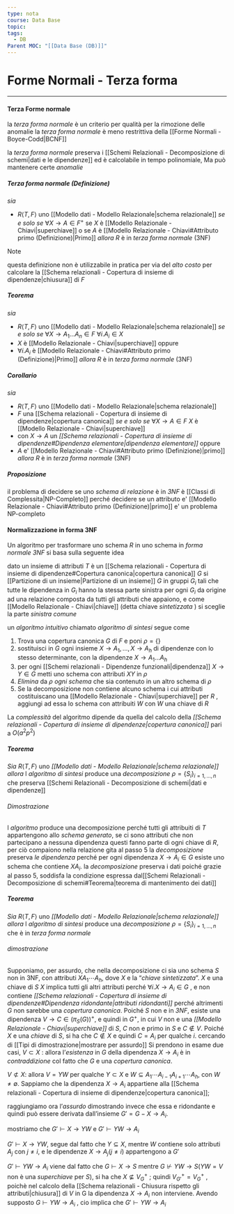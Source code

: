 ```yaml
---
type: nota
course: Data Base
topic: 
tags:
  - DB
Parent MOC: "[[Data Base (DB)]]"
---
```


# Forme Normali - Terza forma
---
#### Terza Forme normale 
la _terza forma normale_ è un criterio per qualità per la rimozione delle anomalie 
la _terza forma normale_ è meno restrittiva della [[Forme Normali - Boyce-Codd|BCNF]]

la _terza forma normale_ preserva i [[Schemi Relazionali - Decomposizione di schemi|dati e le dipendenze]] ed è calcolabile in tempo polinomiale, Ma può mantenere certe _anomalie_

##### Terza forma normale (Definizione)
_sia_
- $R \langle T,F\rangle$ uno [[Modello dati - Modello Relazionale|schema relazionale]]
_se e solo se_ $\forall X \to A \in F^+$ se $X$ è [[Modello Relazionale - Chiavi|superchiave]] o se $A$ è [[Modello Relazionale - Chiavi#Attributo primo (Definizione)|Primo]]
_allora_ $R$ è in _terza forma normale_ (3NF)


> [!note]
> questa definizione non è utilizzabile in pratica per via del _alto costo_ per calcolare la [[Schema relazionali - Copertura di insieme di dipendenze|chiusura]] di $F$

##### Teorema
_sia_
- $R \langle T,F\rangle$ uno [[Modello dati - Modello Relazionale|schema relazionale]]
_se e solo se_ $\forall X \to A_1\dots A_n \in F$     $\forall i. A_i \in X$ 
- $X$ è [[Modello Relazionale - Chiavi|superchiave]] 
oppure
- $\forall i. A_i$ è [[Modello Relazionale - Chiavi#Attributo primo (Definizione)|Primo]]
_allora_ $R$ è in _terza forma normale_ (3NF)

##### Corollario
_sia_
- $R \langle T,F\rangle$ uno [[Modello dati - Modello Relazionale|schema relazionale]]
- $F$ una [[Schema relazionali - Copertura di insieme di dipendenze|copertura canonica]]
_se e solo se_ $\forall X \to A \in F$ $X$ è [[Modello Relazionale - Chiavi|superchiave]] 
- con $X \to A$ un _[[Schema relazionali - Copertura di insieme di dipendenze#Dipendenza elementare|dipendenza elementare]]_
oppure
- $A$ e' [[Modello Relazionale - Chiavi#Attributo primo (Definizione)|primo]]
_allora_ $R$ è in _terza forma normale_ (3NF)


##### Proposizione
il problema di decidere se uno _schema di relazione_ è in _3NF_ è [[Classi di Complessita|NP-Completo]] perché decidere se un attributo e' [[Modello Relazionale - Chiavi#Attributo primo (Definizione)|primo]] e' un problema NP-completo


#### Normalizzazione in forma 3NF
Un algoritmo per trasformare uno schema $R$ in uno schema in _forma normale 3NF_ si basa sulla seguente idea

dato un insieme di attributi $T$ è un [[Schema relazionali - Copertura di insieme di dipendenze#Copertura canonica|copertura canonica]] $G$ si [[Partizione di un insieme|Partizione di un insieme]] $G$ in gruppi $G_i$ tali che tutte le dipendenza in $G_i$ hanno la stessa parte sinistra per
ogni $G_i$ da origine ad una relazione composta da tutti gli attributi che appaiono, e come [[Modello Relazionale - Chiavi|chiave]] (detta chiave _sintetizzata_ ) si sceglie la parte _sinistra comune_


un _algoritmo intuitivo_ chiamato _algoritmo di sintesi_ segue come
1. Trova una copertura canonica $G$ di $F$ e poni $\rho= \{  \}$
2. sostituisci in $G$ ogni insieme $X \to A_1,\dots,X\to A_h$ di dipendenze con lo stesso determinante, con la dipendenze $X \to A_1\dots A_h$
3. per ogni [[Schemi relazionali - Dipendenze funzionali|dipendenza]] $X \to Y \in G$ metti uno schema con attributi $XY$ in $\rho$
4. _Elimina_ da $\rho$ _ogni schema_ che sia contenuto in un altro schema di $\rho$ 
5. Se la decomposizione non contiene alcuno schema i cui attributi costituiscano una [[Modello Relazionale - Chiavi|superchiave]] per $R$ , aggiungi ad essa lo schema con attribuiti $W$ con $W$ una chiave di $R$


La _complessità_ del algoritmo dipende da quella del calcolo della _[[Schema relazionali - Copertura di insieme di dipendenze|copertura canonica]]_ pari a $O(a^2p^2)$


##### Teorema
_Sia_ $R\langle T,F\rangle$ uno _[[Modello dati - Modello Relazionale|schema relazionale]]_
_allora_ l _algoritmo di sintesi_ produce una _decomposizione_ $\rho=\{ S_i \}_{i=1,\dots,n}$ che preserva [[Schemi Relazionali - Decomposizione di schemi|dati e dipendenze]]

###### _Dimostrazione_
l _algoritmo_ produce una decomposizione perché tutti gli attribuiti di $T$ appartengono allo _schema generato_, se ci sono attributi che non partecipano a nessuna dipendenza questi fanno parte di ogni chiave di $R$, per ciò compaiono nella relazione gita al passo 5
la _decomposizione_ preserva _le dipendenza_ perché per ogni dipendenza $X\to A_i \in G$ esiste uno schema che contiene $XA_i$. 
la _decomposizione_ preserva i dati poiché grazie al passo 5, soddisfa la condizione espressa dal[[Schemi Relazionali - Decomposizione di schemi#Teorema|teorema di mantenimento dei dati]]



##### Teorema
_Sia_ $R\langle T,F\rangle$ uno _[[Modello dati - Modello Relazionale|schema relazionale]]_
_allora_ l _algoritmo di sintesi_ produce una _decomposizione_ $\rho=\{ S_i \}_{i=1,\dots,n}$ che è in _terza forma normale_

###### _dimostrazione_
Supponiamo, per assurdo, che nella decomposizione ci sia uno schema $S$ non in 3NF, con attributi $XA_1\cdots A_h$, dove $X$ e la “_chiave sintetizzata_”. 
$X$ e una chiave di $S$
$X$ implica tutti gli altri attributi perché $\forall i.X \to A_i\in G$ , e non contiene _[[Schema relazionali - Copertura di insieme di dipendenze#Dipendenza ridondante|attributi ridondanti]]_ perché altrimenti  $G$ non sarebbe una _copertura canonica_.
Poiché $S$ non e in _3NF_, esiste una dipendenza  $V \to C \in (\pi_S(G))^+$, e quindi in $G^+$, in cui $V$ non e una _[[Modello Relazionale - Chiavi|superchiave]]_ di $S$, $C$ non e primo in  $S$ e $C \not\in V$. 
Poiché $X$ e una _chiave_ di  $S$, si ha che $C\not \in  X$ e quindi $C = A_i$ per qualche $i$. 
cercando di [[Tipi di dimostrazione|mostrare per assurdo]] Si prendono in esame due casi, 
$V \subset X$ :
allora l’_esistenza_ in $G$ della dipendenza $X \to A_i$ è in _contraddizione_  col fatto che $G$ e una _copertura canonica_.

$V \not\subset X$:
allora $V = YW$ per qualche $Y \subset X$ e $W \subseteq A_1 \cdots A_{i−1}A_{i+1} \cdots A_h$, con $W \not= \emptyset$.
Sappiamo che la dipendenza $X \to A_i$ appartiene alla [[Schema relazionali - Copertura di insieme di dipendenze|copertura canonica]]; 

raggiungiamo ora l’_assurdo_ dimostrando invece che essa e ridondante e quindi può essere derivata dall’insieme  $G' = G - {X \to A_i }$.

 mostriamo che $G' \vdash X \to YW$ e $G' \vdash YW \to A_i$ 

$G' \vdash X \to YW$, segue dal fatto che $Y \subseteq X$, mentre $W$ contiene solo attributi $A_j$ con $j \not= i$, e le dipendenze $X \to A_j (j \not= i)$ appartengono a $G'$

$G' \vdash YW \to A_i$ viene dal fatto che $G \vdash X \to S$ mentre $G \not \vdash YW \to S (YW = V$ non è una _superchiave_ per $S)$, si ha che $X \not\subseteq V^+_G$ ; 
quindi $V^+_{G'} = V ^+_G$ , poichè nel calcolo della  [[Schema relazionali - Chiusura rispetto gli attributi|chiusura]] di $V$ in G la dipendenza $X \to A_i$ non interviene.
Avendo supposto $G  \vdash YW \to A_i$ , cio implica che  $G' \vdash YW \to A_i$
